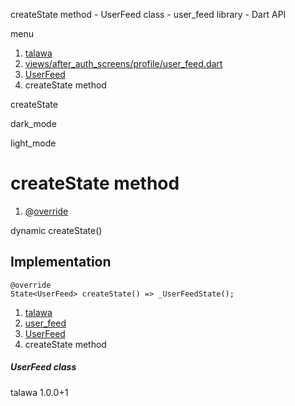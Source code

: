 




createState method - UserFeed class - user\_feed library - Dart API







menu

1. [talawa](../../index.html)
2. [views/after\_auth\_screens/profile/user\_feed.dart](../../file-___home_harshil_Desktop_open-source_palisadoes_talawa_lib_views_after_auth_screens_profile_user_feed/)
3. [UserFeed](../../file-___home_harshil_Desktop_open-source_palisadoes_talawa_lib_views_after_auth_screens_profile_user_feed/UserFeed-class.html)
4. createState method

createState


dark\_mode

light\_mode




# createState method


1. @[override](https://api.flutter.dev/flutter/dart-core/override-constant.html)

dynamic
createState()

## Implementation

```
@override
State<UserFeed> createState() => _UserFeedState();
```

 


1. [talawa](../../index.html)
2. [user\_feed](../../file-___home_harshil_Desktop_open-source_palisadoes_talawa_lib_views_after_auth_screens_profile_user_feed/)
3. [UserFeed](../../file-___home_harshil_Desktop_open-source_palisadoes_talawa_lib_views_after_auth_screens_profile_user_feed/UserFeed-class.html)
4. createState method

##### UserFeed class





talawa
1.0.0+1






